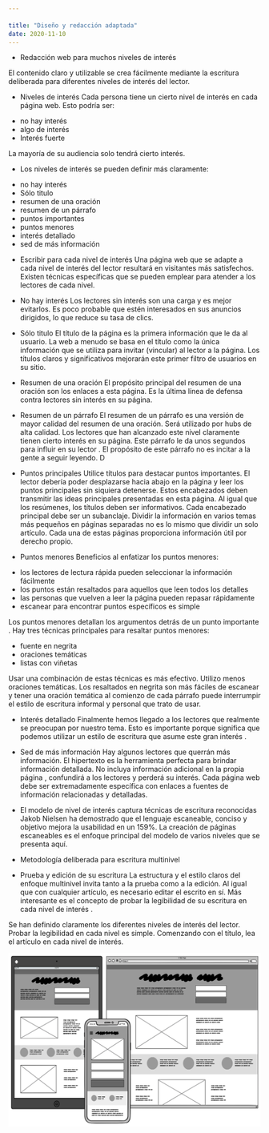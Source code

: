 ```yaml
---

title: "Diseño y redacción adaptada"
date: 2020-11-10
---
```


* Redacción web para muchos niveles de interés

El contenido claro y utilizable se crea fácilmente mediante la escritura deliberada para diferentes niveles de interés del lector.

- Niveles de interés
Cada persona tiene un cierto nivel de interés en cada página web. Esto podría ser:

+ no hay interés
+ algo de interés
+ Interés fuerte

La mayoría de su audiencia solo tendrá cierto interés. 

- Los niveles de interés se pueden definir más claramente:

+ no hay interés
+ Sólo titulo
+ resumen de una oración
+ resumen de un párrafo
+ puntos importantes
+ puntos menores
+ interés detallado
+ sed de más información

* Escribir para cada nivel de interés
Una página web que se adapte a cada nivel de interés del lector resultará en visitantes más satisfechos. Existen técnicas específicas que se pueden emplear para atender a los lectores de cada nivel.

- No hay interés
Los lectores sin interés son una carga y es mejor evitarlos. Es poco probable que estén interesados ​​en sus anuncios dirigidos, lo que reduce su tasa de clics. 

- Sólo titulo
El título de la página es la primera información que le da al usuario. La web a menudo se basa en el título como la única información que se utiliza para invitar (vincular) al lector a la página. Los títulos claros y significativos mejorarán este primer filtro de usuarios en su sitio.

- Resumen de una oración
El propósito principal del resumen de una oración son los enlaces a esta página. Es la última línea de defensa contra lectores sin interés en su página.

- Resumen de un párrafo
El resumen de un párrafo es una versión de mayor calidad del resumen de una oración. Será utilizado por hubs de alta calidad. Los lectores que han alcanzado este nivel claramente tienen cierto interés en su página. Este párrafo le da unos segundos para influir en su lector . El propósito de este párrafo no es incitar a la gente a seguir leyendo. D

- Puntos principales
Utilice títulos para destacar puntos importantes. El lector debería poder desplazarse hacia abajo en la página y leer los puntos principales sin siquiera detenerse. Estos encabezados deben transmitir las ideas principales presentadas en esta página. Al igual que los resúmenes, los títulos deben ser informativos. Cada encabezado principal debe ser un subanclaje. Dividir la información en varios temas más pequeños en páginas separadas no es lo mismo que dividir un solo artículo. Cada una de estas páginas proporciona información útil por derecho propio.

- Puntos menores
Beneficios al enfatizar los puntos menores:

+ los lectores de lectura rápida pueden seleccionar la información fácilmente
+ los puntos están resaltados para aquellos que leen todos los detalles
+ las personas que vuelven a leer la página pueden repasar rápidamente
+ escanear para encontrar puntos específicos es simple

Los puntos menores detallan los argumentos detrás de un punto importante . Hay tres técnicas principales para resaltar puntos menores:

+ fuente en negrita
+ oraciones temáticas
+ listas con viñetas

Usar una combinación de estas técnicas es más efectivo. Utilizo menos oraciones temáticas. Los resaltados en negrita son más fáciles de escanear y tener una oración temática al comienzo de cada párrafo puede interrumpir el estilo de escritura informal y personal que trato de usar.

- Interés detallado
Finalmente hemos llegado a los lectores que realmente se preocupan por nuestro tema. Esto es importante porque significa que podemos utilizar un estilo de escritura que asume este gran interés .

- Sed de más información
Hay algunos lectores que querrán más información. El hipertexto es la herramienta perfecta para brindar información detallada. No incluya información adicional en la propia página , confundirá a los lectores y perderá su interés. Cada página web debe ser extremadamente específica con enlaces a fuentes de información relacionadas y detalladas. 

* El modelo de nivel de interés captura técnicas de escritura reconocidas
Jakob Nielsen ha demostrado que el lenguaje escaneable, conciso y objetivo mejora la usabilidad en un 159%. La creación de páginas escaneables es el enfoque principal del modelo de varios niveles que se presenta aquí.

- Metodología deliberada para escritura multinivel

- Prueba y edición de su escritura
La estructura y el estilo claros del enfoque multinivel invita tanto a la prueba como a la edición. Al igual que con cualquier artículo, es necesario editar el escrito en sí. Más interesante es el concepto de probar la legibilidad de su escritura en cada nivel de interés .

Se han definido claramente los diferentes niveles de interés del lector. Probar la legibilidad en cada nivel es simple. Comenzando con el título, lea el artículo en cada nivel de interés. 

![Diseño de la web](/img/mobile-web.png) 
